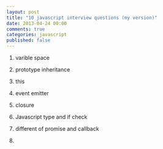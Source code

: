 ```yaml
---
layout: post
title: "10 javascript interview questions (my version)"
date: 2013-04-24 00:00
comments: true
categories: javascript
published: false
---
```


1. varible space

2. prototype inheritance

3. this

4. event emitter

5. closure

6. Javascript type and if check

7. different of promise and callback

8. 
